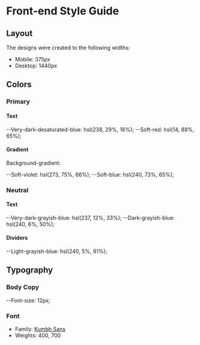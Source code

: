 # Front-end Style Guide

## Layout

The designs were created to the following widths:

- Mobile: 375px
- Desktop: 1440px

## Colors

### Primary

#### Text

--Very-dark-desaturated-blue: hsl(238, 29%, 16%);
--Soft-red: hsl(14, 88%, 65%);

#### Gradient

Background-gradient:

--Soft-violet: hsl(273, 75%, 66%);
--Soft-blue: hsl(240, 73%, 65%);

### Neutral

#### Text

--Very-dark-grayish-blue: hsl(237, 12%, 33%);
--Dark-grayish-blue: hsl(240, 6%, 50%);

#### Dividers

--Light-grayish-blue: hsl(240, 5%, 91%);

## Typography

### Body Copy

--Font-size: 12px;

### Font

- Family: [Kumbh Sans](https://fonts.google.com/specimen/Kumbh+Sans)
- Weights: 400, 700
